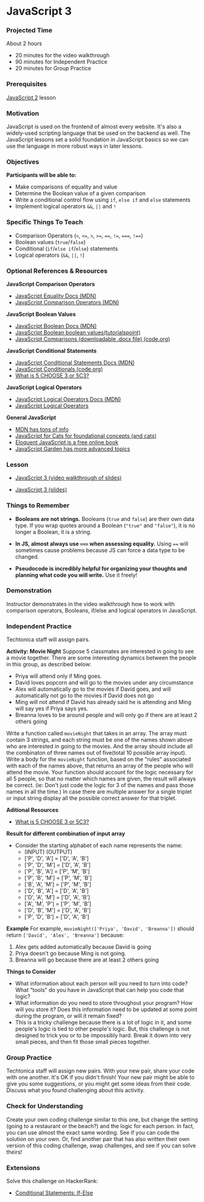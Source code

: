 # JavaScript 3

### Projected Time
About 2 hours
- 20 minutes for the video walkthrough
- 90 minutes for Independent Practice
- 20 minutes for Group Practice

### Prerequisites
[JavaScript 2](javascript-2.md) lesson

### Motivation
JavaScript is used on the frontend of almost every website. It's also a widely-used scripting language that be used on the backend as well. The JavaScript lessons set a solid foundation in JavaScript basics so we can use the language in more robust ways in later lessons.

### Objectives
**Participants will be able to:**
- Make comparisons of equality and value
- Determine the Boolean value of a given comparison
- Write a conditional control flow using `if`, `else if` and `else` statements
- Implement logical operators `&&`, `||` and `!`

### Specific Things To Teach
- Comparison Operators (`<`, `<=`, `>`, `>=`, `==`, `!=`, `===`, `!==`)
- Boolean values (`true`/`false`)
- Conditional (`if`/`else if`/`else`) statements
- Logical operators (`&&`, `||`, `!`)

### Optional References & Resources

**JavaScript Comparison Operators**
- [JavaScript Equality Docs (MDN)](https://developer.mozilla.org/en-US/docs/Web/JavaScript/Equality_comparisons_and_sameness)
- [JavaScript Comparison Operators (MDN)](https://developer.mozilla.org/en-US/docs/Web/JavaScript/Guide/Expressions_and_Operators#Comparison_operators)

**JavaScript Boolean Values**
- [JavaScript Boolean Docs (MDN)](https://developer.mozilla.org/en-US/docs/Web/JavaScript/Reference/Global_Objects/Boolean)
- [JavaScript Boolean boolean values(tutorialspoint)](https://www.tutorialspoint.com/javascript/javascript_boolean_object.htm)
- [JavaScript Comparisons (downloadable .docx file) (code.org)](https://curriculum.code.org/csp/unit5/8/)

**JavaScript Conditional Statements**
- [JavaScript Conditional Statements Docs (MDN)](https://developer.mozilla.org/en-US/docs/Learn/JavaScript/Building_blocks/conditionals)
- [JavaScript Conditionals (code.org)](https://code.org/curriculum/algebra/18/Teacher)
- [What is 5 CHOOSE 3 or 5C3?](https://getcalc.com/statistics-5choose3.htm)

**JavaScript Logical Operators**
- [JavaScript Logical Operators Docs (MDN)](https://developer.mozilla.org/en-US/docs/Web/JavaScript/Reference/Operators/Logical_Operators)
- [JavaScript Logical Operators ](https://mariusschulz.com/blog/the-and-and-or-operators-in-javascript)

**General JavaScript**
- [MDN has tons of info](https://developer.mozilla.org/bm/docs/Web/JavaScript)
- [JavaScript for Cats for foundational concepts (and cats)](http://jsforcats.com/)
- [Eloquent JavaScript is a free online book](http://eloquentjavascript.net/)
- [JavaScript Garden has more advanced topics](https://bonsaiden.github.io/JavaScript-Garden/)

### Lesson

- [JavaScript 3 (video walkthrough of slides)](https://drive.google.com/file/d/1mytiE4zy9YLLKgvLAAhShis1hj0BKzxu/view?usp=sharing)

- [JavaScript 3 (slides)](https://docs.google.com/presentation/d/1yjSpOpwPbVtl5K8QbQvtK5t6bn5wtmZDpBgX9v_vkD4/edit?usp=sharing)


### Things to Remember

- **Booleans are not strings.** Booleans (`true` and `false`) are their own data type. If you wrap quotes around a Boolean (`"true"` and `"false"`), it is no longer a Boolean, it is a string.

- **In JS, almost always use `===` when assessing equality.** Using `==` will sometimes cause problems because JS can force a data type to be changed.

- **Pseudocode is incredibly helpful for organizing your thoughts and planning what code you will write.** Use it freely!


### Demonstration

Instructor demonstrates in the video walkthrough how to work with comparison operators, Booleans, if/else and logical operators in JavaScript.


### Independent Practice

Techtonica staff will assign pairs.

**Activity: Movie Night**
Suppose 5 classmates are interested in going to see a movie together. There are some interesting dynamics between the people in this group, as described below:

- Priya will attend only if Ming goes.
- David loves popcorn and will go to the movies under any circumstance
- Alex will automatically go to the movies if David goes, and will automatically not go to the movies if David does not go
- Ming will not attend if David has already said he is attending and Ming will say yes if Priya says yes.
- Breanna loves to be around people and will only go if there are at least 2 others going

Write a function called `movieNight` that takes in an array. The array must contain 3 strings, and each string must be one of the names shown above who are interested in going to the movies. And the array should include all the combinaton of three names out of five(total 10 possible array input). Write a body for the `movieNight` function, based on the "rules" associated with each of the names above, that returns an array of the people who will attend the movie. Your function should account for the logic necessary for all 5 people, so that no matter which names are given, the result will always be correct. (ie: Don't just code the logic for 3 of the names and pass those names in all the time.) In case there are multiple answer for a single triplet or input string display all the possible correct answer for that triplet.

**Aditional Resources**
 -  [What is 5 CHOOSE 3 or 5C3?](https://getcalc.com/statistics-5choose3.htm)

**Result for different combination of input array**
 - Consider the starting alphabet of each name represents the name:
   - (INPUT)              (OUTPUT)
   - ['P', 'D', 'A'] = ['D', 'A', 'B']
   - ['P', 'D', 'M'] = ['D', 'A', 'B']
   - ['P', 'B', 'A'] = ['P', 'M', 'B']
   - ['P', 'B', 'M'] = ['P', 'M', 'B']
   - ['B', 'A', 'M'] = ['P', 'M', 'B']
   - ['D', 'B', 'A'] = ['D', 'A', 'B']
   - ['D', 'A', 'M'] = ['D', 'A', 'B']
   - ['A', 'M', 'P'] = ['P', 'M', 'B']
   - ['D', 'B', 'M'] = ['D', 'A', 'B']
   - ['P', 'D', 'B'] = ['D', 'A', 'B']


**Example**
For example, `movieNight(['Priya', 'David', 'Breanna'])` should return `['David', 'Alex', 'Breanna']` because:
1. Alex gets added automatically because David is going
2. Priya doesn't go because Ming is not going.
3. Breanna will go because there are at least 2 others going

**Things to Consider**
- What information about each person will you need to turn into code? What "tools" do you have in JavaScript that can help you code that logic?
- What information do you need to store throughout your program? How will you store it? Does this information need to be updated at some point during the program, or will it remain fixed?
- This is a tricky challenge because there is a lot of logic in it, and some people's logic is tied to other people's logic. But, this challenge is not designed to trick you or to be impossibly hard. Break it down into very small pieces, and then fit those small pieces together.

### Group Practice

Techtonica staff will assign new pairs. With your new pair, share your code with one another. It's OK if you didn't finish! Your new pair might be able to give you some suggestions, or you might get some ideas from their code. Discuss what you found challenging about this activity.

### Check for Understanding

Create your own coding challenge similar to this one, but change the setting (going to a restaurant or the beach?) and the logic for each person. In fact, you can use almost the exact same wording. See if you can code the solution on your own. Or, find another pair that has also written their own version of this coding challenge, swap challenges, and see if you can solve theirs!


### Extensions

Solve this challenge on HackerRank:
- [Conditional Statements: If-Else](https://www.hackerrank.com/challenges/js10-if-else)
